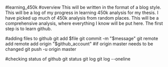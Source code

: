 #learning_450k
#overview
This will be written in the format of a blog style.
This will be a log of my progress in learning 450k analysis for my thesis.
I have picked up much of 450k analysis from random places. This will be a comprehensive analysis, where everything I know will be put here.
The first step is to learn github.

#adding files to github
git add $file
git commit -m "$message"
git remote add remote add origin "$github_account" #if origin master needs to be changed
git push -u origin master

#checking status of github
git status 
git log
git log --oneline
